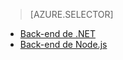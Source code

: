 > [AZURE.SELECTOR]
- [Back-end de .NET](../articles/app-service-mobile-dotnet-backend-how-to-use-server-sdk.md)
- [Back-end de Node.js](../articles/app-service-mobile-node-backend-how-to-use-server-sdk.md)
